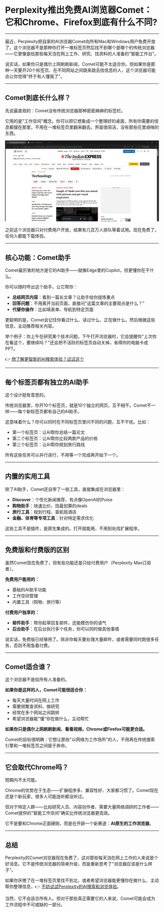 # Perplexity推出免费AI浏览器Comet：它和Chrome、Firefox到底有什么不同?

---

最近，Perplexity把自家的AI浏览器Comet向所有Mac和Windows用户免费开放了。这个浏览器不是那种你打开一堆标签页然后找不到哪个是哪个的传统浏览器——它更像是给那些每天泡在网上工作、研究、找资料的人准备的"智能工作台"。

说实话，如果你只是偶尔上网刷刷新闻，Comet可能不太适合你。但如果你是那种一天要开20个标签页、在不同网站之间跳来跳去找信息的人，这个浏览器可能会让你觉得"终于有人懂我了"。

---

## Comet到底长什么样？

先说最直观的：Comet没有传统浏览器那种密密麻麻的标签栏。

它用的是"工作空间"概念。你可以把它想象成一个整理好的桌面，所有你需要的信息都摆在那里，不用在一堆标签页里翻来翻去。界面很简洁，没有那些花里胡哨的东西。

![Comet浏览器的极简界面设计](image/4603670521.webp)

之前这个浏览器只对付费用户开放，结果有几百万人排队等着试用。现在免费了，任何人都能下载体验。

---

## 核心功能：Comet助手

Comet最厉害的地方是它的AI助手——就像Edge里的Copilot，但更懂你在干什么。

你可以随时呼出这个助手，让它帮你：
- **总结网页内容**：看到一篇长文章？让助手给你提炼重点
- **回答问题**：不用离开当前页面，直接问"这篇文章的主要观点是什么？"
- **代替你操作**：比如填表单、导航到特定页面

更聪明的是，Comet会记住你看过什么、读过什么、正在做什么。然后根据这些信息，主动推荐相关内容。

举个例子：你上午在研究某个技术问题，下午打开浏览器时，它会提醒你"上次你在看这个，要继续吗？"还会把不活跃的标签页自动关掉，省得你的电脑卡成PPT。

👉 [想了解更智能的AI搜索体验？试试这个](https://pplx.ai/ixkwood69619635)

---

## 每个标签页都有独立的AI助手

这个设计挺有意思的。

传统浏览器里，你开10个标签页，就是10个独立的网页，互不相干。Comet不一样——每个新标签页都有自己的AI助手。

这意味着什么？你可以同时在不同标签页里问不同的问题，互不干扰。比如：
- 第一个标签页：让AI帮你总结一篇论文
- 第二个标签页：让AI帮你比较两款产品的价格
- 第三个标签页：让AI帮你规划旅行路线

所有这些任务可以并行进行，不用等一个完成再开始下一个。

---

## 内置的实用工具

除了AI助手，Comet还自带了一些工具，直接集成在浏览器里：

- **Discover**：个性化新闻推荐，有点像OpenAI的Pulse
- **购物助手**：快速比价，找最划算的deals
- **旅行工具**：规划行程、查航班酒店
- **金融、体育等专项工具**：针对特定需求优化

这些工具不是插件，是原生集成的。打开就能用，不用到处找扩展程序。

---

## 免费版和付费版的区别

虽然Comet现在免费了，但有些功能还是只给付费用户（Perplexity Max订阅者）。

**免费用户能用的：**
- 基础的AI助手功能
- 工作空间管理
- 内置工具（购物、旅行等）

**付费用户独享的：**
- **邮件助手**：帮你起草回复邮件，还能模仿你的语气
- **后台助手**：在后台执行多个任务，你可以同时做其他事情

说实话，免费版已经够用了。除非你每天要处理大量邮件，或者需要同时跑很多任务，否则不用急着付费。

---

## Comet适合谁？

这个浏览器不是给所有人准备的。

**如果你是这样的人，Comet可能很适合你：**
- 每天大量时间在网上工作
- 需要频繁查资料、做研究
- 经常在多个网站之间跳转
- 希望浏览器能"懂"你在做什么，主动帮忙

**如果你只是偶尔上网刷刷新闻、看看视频，Chrome或Firefox可能更合适。**

Comet的目标很明确：它想让那些"以网络为工作场所"的人，不用再在传统搜索引擎和一堆标签页之间疲于奔命。

---

## 它会取代Chrome吗？

短期内不太可能。

Chrome的优势在于生态——扩展程序多、兼容性好、大家都习惯了。Comet现在还是个新玩家，很多人可能连听都没听过。

但对于特定人群——比如研究人员、内容创作者、需要大量网络调研的工作者——Comet提供的"智能工作空间"确实比传统浏览器更高效。

它不是要和Chrome正面硬刚，而是在开辟一个新赛道：**AI原生的工作浏览器**。

---

## 总结

Perplexity的Comet浏览器现在免费了，这对那些每天泡在网上工作的人来说是个好消息。它不是传统浏览器的简单升级，而是重新思考了"浏览器应该是什么样子"。

如果你厌倦了在一堆标签页里找不到北，或者希望浏览器能更懂你在做什么、主动帮你整理信息，👉 [不妨试试Perplexity的AI搜索和浏览体验](https://pplx.ai/ixkwood69619635)。

当然，它不会适合所有人。但对于那些真正需要它的人来说，Comet可能会成为工作流程中不可或缺的一部分。
